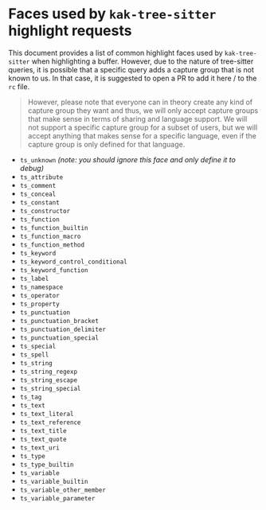 # Faces used by `kak-tree-sitter` highlight requests

This document provides a list of common highlight faces used by `kak-tree-sitter` when highlighting a buffer. However,
due to the nature of tree-sitter queries, it is possible that a specific query adds a capture group that is not known to
us. In that case, it is suggested to open a PR to add it here / to the `rc` file.

> However, please note that everyone can in theory create any kind of capture group they want and thus, we will only
> accept capture groups that make sense in terms of sharing and language support. We will not support a specific
> capture group for a subset of users, but we will accept anything that makes sense for a specific language, even if the
> capture group is only defined for that language.

- `ts_unknown` _(note: you should ignore this face and only define it to debug)_
- `ts_attribute`
- `ts_comment`
- `ts_conceal`
- `ts_constant`
- `ts_constructor`
- `ts_function`
- `ts_function_builtin`
- `ts_function_macro`
- `ts_function_method`
- `ts_keyword`
- `ts_keyword_control_conditional`
- `ts_keyword_function`
- `ts_label`
- `ts_namespace`
- `ts_operator`
- `ts_property`
- `ts_punctuation`
- `ts_punctuation_bracket`
- `ts_punctuation_delimiter`
- `ts_punctuation_special`
- `ts_special`
- `ts_spell`
- `ts_string`
- `ts_string_regexp`
- `ts_string_escape`
- `ts_string_special`
- `ts_tag`
- `ts_text`
- `ts_text_literal`
- `ts_text_reference`
- `ts_text_title`
- `ts_text_quote`
- `ts_text_uri`
- `ts_type`
- `ts_type_builtin`
- `ts_variable`
- `ts_variable_builtin`
- `ts_variable_other_member`
- `ts_variable_parameter`
